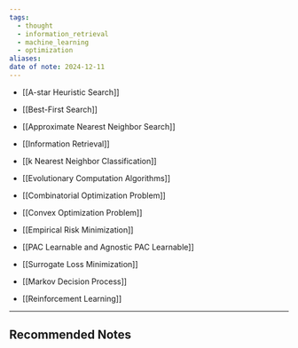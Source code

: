 ```yaml
---
tags:
  - thought
  - information_retrieval
  - machine_learning
  - optimization
aliases: 
date of note: 2024-12-11
---
```




- [[A-star Heuristic Search]]
- [[Best-First Search]]

- [[Approximate Nearest Neighbor Search]]
- [[Information Retrieval]]
- [[k Nearest Neighbor Classification]]


- [[Evolutionary Computation Algorithms]]
- [[Combinatorial Optimization Problem]]

- [[Convex Optimization Problem]]

- [[Empirical Risk Minimization]]
- [[PAC Learnable and Agnostic PAC Learnable]]
- [[Surrogate Loss Minimization]]

- [[Markov Decision Process]]
- [[Reinforcement Learning]]





-----------
##  Recommended Notes




